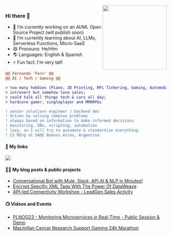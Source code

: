 <img align="right" height="200" src="https://i.imgur.com/AxsBEEN.png"/>

### Hi there 👋

- 🔭 I’m currently working on an AI/ML Open Source Project (will publish soon)
- 🌱 I’m currently learning about AI, LLMs, Serverless Functions, Micro-SaaS
- 😄 Pronouns: He/Him
- 🌎 Languages: English & Spanish
- ⚡ Fun fact: I'm very tall!

```diff
@@ Fernando 'Fern' @@
@@ AI / Tech / Gaming @@

> too many hobbies (Piano, 3D Printing, RPi Tinkering, Gaming, Automobilia); 
> introvert but somehow love sales;
> could talk all things tech & cars all day;
> hardcore gamer, singleplayer and MMORPGs

! ‍senior solutions engineer / backend dev
! driven by solving complex problems
! always based on information to make informed decisions
! monitoring, DBs, scripting, automation
! lazy, so I will try to automate & standardize everything
! CS MEng at UADE Buenos Aires, Argentina
```

#### 🔗 My links

<a href="https://www.linkedin.com/in/fermelone/"><img src="https://img.shields.io/badge/LinkedIn-0077B5?style=for-the-badge&logo=linkedin&logoColor=white"></img></a>

#### ✍🏻 My blog posts & public projects

<!-- BLOG:START -->
- [Conversational Bot with Mule, Slack, API.AI & NLP in Minutes!](https://blogs.mulesoft.com/dev-guides/how-to-tutorials/conversational-bot-with-mule-slack-api-ai-nlp-in-minutes/)
- [Encrypt Specific XML Tags With The Power Of DataWeave](https://blogs.mulesoft.com/dev-guides/how-to-tutorials/encrypt-specific-xml-tags-with-the-power-of-dataweave/)
- [API-led Connectivity Workshop - LeadGen Sales Activity](https://alc.workshops.mulesoft.com/alc-workshop/4.5.0/index.html)
<!-- BLOG:END -->

#### 📺 Videos and Events

<!-- YOUTUBE:START -->
- [PLNOG23 - Monitoring Microservices in Real-Time - Public Session & Demo](https://www.youtube.com/watch?v=5njiVy7Fupc&t=655s)
- [Macmillan Cancer Research Support Gaming 24h Marathon](https://www.justgiving.com/fundraising/fernando-melone-gameheroes)
<!-- YOUTUBE:END -->
